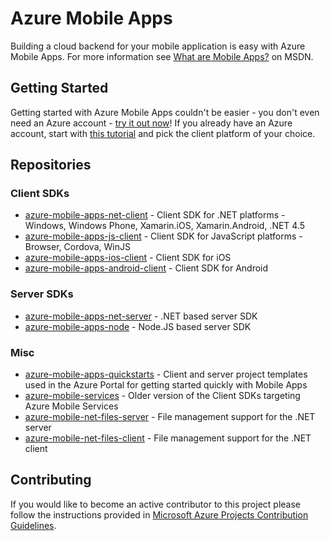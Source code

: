 # Azure Mobile Apps

Building a cloud backend for your mobile application is easy with Azure Mobile Apps. For more information see [What are Mobile Apps?](https://azure.microsoft.com/en-us/documentation/articles/app-service-mobile-value-prop-preview/) on MSDN.
   

 
## Getting Started

Getting started with Azure Mobile Apps couldn't be easier - you don't even need an Azure account - [try it out now](https://tryappservice.azure.com/?appServiceName=mobile)! 
If you already have an Azure account, start with [this tutorial](https://azure.microsoft.com/en-us/documentation/articles/app-service-mobile-dotnet-backend-xamarin-ios-get-started-preview/) and pick the client platform of your choice.

## Repositories

### Client SDKs
* [azure-mobile-apps-net-client](https://github.com/azure/azure-mobile-apps-net-client) - Client SDK for .NET platforms - Windows, Windows Phone, Xamarin.iOS, Xamarin.Android, .NET 4.5
* [azure-mobile-apps-js-client](https://github.com/azure/azure-mobile-apps-js-client) - Client SDK for JavaScript platforms - Browser, Cordova, WinJS
* [azure-mobile-apps-ios-client](https://github.com/azure/azure-mobile-apps-ios-client) - Client SDK for iOS
* [azure-mobile-apps-android-client](https://github.com/azure/azure-mobile-apps-android-client) - Client SDK for Android

### Server SDKs
* [azure-mobile-apps-net-server](https://github.com/azure/azure-mobile-apps-net-server) - .NET based server SDK
* [azure-mobile-apps-node](https://github.com/azure/azure-mobile-apps-node) - Node.JS based server SDK

### Misc
* [azure-mobile-apps-quickstarts](https://github.com/Azure/azure-mobile-apps-quickstarts) - Client and server project templates used in the Azure Portal for getting started quickly with Mobile Apps
* [azure-mobile-services](https://github.com/azure/azure-mobile-services) - Older version of the Client SDKs targeting Azure Mobile Services
* [azure-mobile-net-files-server](https://github.com/Azure/azure-mobile-apps-net-files-server) - File management support for the .NET server 
* [azure-mobile-net-files-client](https://github.com/Azure/azure-mobile-apps-net-files-client) - File management support for the .NET client

## Contributing

If you would like to become an active contributor to this project please follow the instructions provided in [Microsoft Azure Projects Contribution Guidelines](http://azure.github.com/guidelines.html). 

